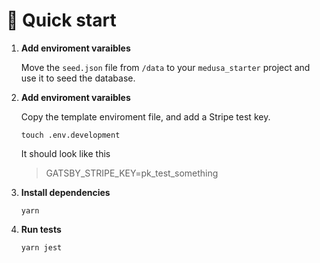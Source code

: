 # 🚀 Quick start

1.  **Add enviroment varaibles**

    Move the `seed.json` file from `/data` to your `medusa_starter` project and use it to seed the database.


2.  **Add enviroment varaibles**

    Copy the template enviroment file, and add a Stripe test key.

    ```shell
    touch .env.development
    ```
    It should look like this
    > GATSBY_STRIPE_KEY=pk_test_something

3.  **Install dependencies**


    ```shell
    yarn
    ```

4.  **Run tests**

    ```shell
    yarn jest
    ```
